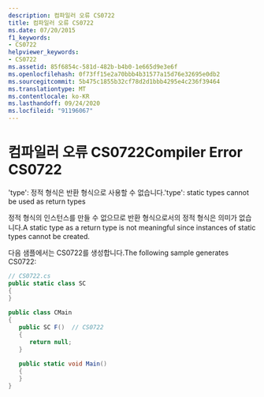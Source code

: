 ```yaml
---
description: 컴파일러 오류 CS0722
title: 컴파일러 오류 CS0722
ms.date: 07/20/2015
f1_keywords:
- CS0722
helpviewer_keywords:
- CS0722
ms.assetid: 85f6854c-581d-482b-b4b0-1e665d9e3e6f
ms.openlocfilehash: 0f73ff15e2a70bbb4b31577a15d76e32695e0db2
ms.sourcegitcommit: 5b475c1855b32cf78d2d1bbb4295e4c236f39464
ms.translationtype: MT
ms.contentlocale: ko-KR
ms.lasthandoff: 09/24/2020
ms.locfileid: "91196067"
---
```

# <a name="compiler-error-cs0722"></a><span data-ttu-id="a3875-103">컴파일러 오류 CS0722</span><span class="sxs-lookup"><span data-stu-id="a3875-103">Compiler Error CS0722</span></span>

<span data-ttu-id="a3875-104">'type': 정적 형식은 반환 형식으로 사용할 수 없습니다.</span><span class="sxs-lookup"><span data-stu-id="a3875-104">'type': static types cannot be used as return types</span></span>  
  
 <span data-ttu-id="a3875-105">정적 형식의 인스턴스를 만들 수 없으므로 반환 형식으로서의 정적 형식은 의미가 없습니다.</span><span class="sxs-lookup"><span data-stu-id="a3875-105">A static type as a return type is not meaningful since instances of static types cannot be created.</span></span>  
  
 <span data-ttu-id="a3875-106">다음 샘플에서는 CS0722를 생성합니다.</span><span class="sxs-lookup"><span data-stu-id="a3875-106">The following sample generates CS0722:</span></span>  
  
```csharp  
// CS0722.cs  
public static class SC  
{  
}  
  
public class CMain  
{  
   public SC F()  // CS0722  
   {  
      return null;  
   }  
  
   public static void Main()  
   {  
   }  
}  
```
